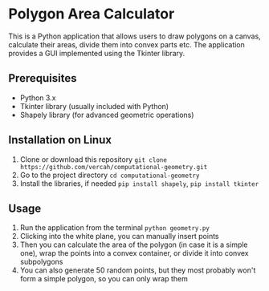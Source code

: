 # Polygon Area Calculator

This is a Python application that allows users to draw polygons on a canvas, calculate their areas, divide them into convex parts etc. The application provides a GUI implemented using the Tkinter library.

## Prerequisites

- Python 3.x
- Tkinter library (usually included with Python)
- Shapely library (for advanced geometric operations)

## Installation on Linux

1. Clone or download this repository `git clone https://github.com/vercah/computational-geometry.git`
2. Go to the project directory `cd computational-geometry`
3. Install the libraries, if needed `pip install shapely`, `pip install tkinter`

## Usage

1. Run the application from the terminal `python geometry.py`
2. Clicking into the white plane, you can manually insert points
3. Then you can calculate the area of the polygon (in case it is a simple one), wrap the points into a convex container, or divide it into convex subpolygons
4. You can also generate 50 random points, but they most probably won't form a simple polygon, so you can only wrap them
